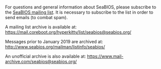 For questions and general information about SeaBIOS, please subscribe
to the
[SeaBIOS mailing list](https://mail.coreboot.org/postorius/lists/seabios.seabios.org/). It
is necessary to subscribe to the list in order to send emails (to
combat spam).

A mailing list archive is available at:
<https://mail.coreboot.org/hyperkitty/list/seabios@seabios.org/>

Messages prior to January 2019 are archived at:
<http://www.seabios.org/mailman/listinfo/seabios/>

An unofficial archive is also available at:
<https://www.mail-archive.com/seabios@seabios.org/>
